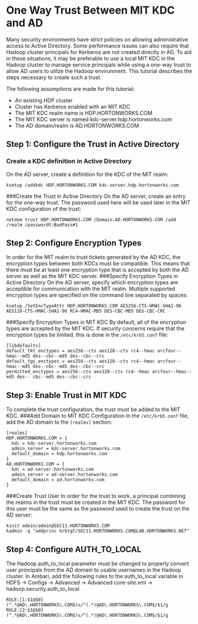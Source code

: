 # One Way Trust Between MIT KDC and AD
Many security environments have strict policies on allowing administrative access to Active Directory. Some performance issues can also require that Hadoop cluster principals for Kerberos are not created directly in AD. To aid in these situations, it may be preferable to use a local MIT KDC in the Hadoop cluster to manage service principals while using a one-way trust to allow AD users to utilze the Hadoop environment. This tutorial describes the steps necessary to create such a trust.

The following assumptions are made for this tutorial:
- An existing HDP cluster
- Cluster has Kerberos enabled with an MIT KDC
- The MIT KDC realm name is HDP.HORTONWORKS.COM
- The MIT KDC server is named kdc-server.hdp.hortonworks.com
- The AD domain/realm is AD.HORTONWORKS.COM

## Step 1: Configure the Trust in Active Directory
### Create a KDC definition in Active Directory
On the AD server, create a definition for the KDC of the MIT realm:
```
ksetup /addkdc HDP.HORTONWORKS.COM kdc-server.hdp.hortonworks.com
```
###Create the Trust in Active Directory
On the AD server, create an entry for the one-way trust. The password used here will be used later in the MIT KDC configuration of the trust:
```
netdom trust HDP.HORTONWORKS.COM /Domain:AD.HORTONWORKS.COM /add /realm /passwordt:BadPass#1
```

## Step 2: Configure Encryption Types
In order for the MIT realm to trust tickets generated by the AD KDC, the encryption types between both KDCs must be compatible. This means that there must be at least one encryption type that is accepted by both the AD server as well as the MIT KDC server.
###Specify Encryption Types in Active Directory
On the AD server, specify which encryption types are acceptible for communication with the MIT realm. Multiple supported encryption types are specified on the command line separated by spaces:
```
ksetup /SetEncTypeAttr HDP.HORTONWORKS.COM AES256-CTS-HMAC-SHA1-96 AES128-CTS-HMAC-SHA1-96 RC4-HMAC-MD5 DES-CBC-MD5 DES-CBC-CRC
```
###Specify Encryption Types in MIT KDC
By default, all of the encryption types are accepted by the MIT KDC. If security concerns require that the encryption types be limited, this is done in the `/etc/krb5.conf` file:
```
[libdefaults]
default_tkt_enctypes = aes256-‐cts aes128-‐cts rc4-‐hmac arcfour-‐hmac-‐md5 des-‐cbc-‐md5 des-‐cbc-‐crc
default_tgs_enctypes = aes256-‐cts aes128-‐cts rc4-‐hmac arcfour-‐hmac-‐md5 des-‐cbc-‐md5 des-‐cbc-‐crc
permitted_enctypes = aes256-‐cts aes128-‐cts rc4-‐hmac arcfour-‐hmac-‐md5 des-‐ cbc-‐md5 des-‐cbc-‐crc
```

## Step 3: Enable Trust in MIT KDC
To complete the trust configuration, the trust must be added to the MIT KDC.
###Add Domain to MIT KDC Configuration
In the `/etc/krb5.conf` file, add the AD domain to the `[realms]` section:
```
[realms]
HDP.HORTONWORKS.COM = {
  kdc = kdc-server.hortonworks.com
  admin_server = kdc-server.hortonworks.com
  default_domain = hdp.hortonworks.com
}
AD.HORTONWORKS.COM = {
  kdc = ad-server.hortonworks.com
  admin_server = ad-server.hortonworks.com
  default_domain = ad.hortonworks.com
}
```
###Create Trust User
In order for the trust to work, a principal combining the realms in the trust must be created in the MIT KDC. The password for this user must be the same as the password used to create the trust on the AD server:
```
kinit admin/admin@SEC11.HORTONWORKS.COM
kadmin -q "addprinc krbtgt/SEC11.HORTONWORKS.COM@LAB.HORTONWORKS.NET"
```
## Step 4: Configure AUTH_TO_LOCAL
The Hadoop auth_to_local parameter must be changed to properly convert user principals from the AD domain to usable usernames in the Hadoop cluster. In Ambari, add the following rules to the auth_to_local variable in HDFS -> Configs -> Advanced -> Advanced core-site.xml -> hadoop.security.auth_to_local
```
RULE:[1:$1@$0](^.*@AD\.HORTONWORKS\.COM$)s/^(.*)@AD\.HORTONWORKS\.COM$/$1/g
RULE:[2:$1@$0](^.*@AD\.HORTONWORKS\.COM$)s/^(.*)@AD\.HORTONWORKS\.COM$/$1/g
```
